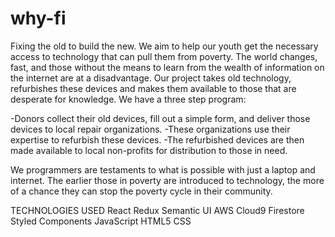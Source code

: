 # why-fi

Fixing the old to build the new. We aim to help our youth get the necessary access to technology that can pull them from poverty. The world changes, fast, and those without the means to learn from the wealth of 
information on the internet are at a disadvantage. Our project takes old technology, refurbishes these devices and makes them
available to those that are desperate for knowledge. We have a three step program:

-Donors collect their old devices, fill out a simple form, and deliver those devices to local repair organizations.
-These organizations use their expertise to refurbish these devices.
-The refurbished devices are then made available to local non-profits for distribution to those in need.

We programmers are testaments to what is possible with just a laptop and internet. The earlier those in poverty are 
introduced to technology, the more of a chance they can stop the poverty cycle in their community.

TECHNOLOGIES USED
React Redux
Semantic UI
AWS Cloud9 
Firestore
Styled Components
JavaScript
HTML5
CSS


